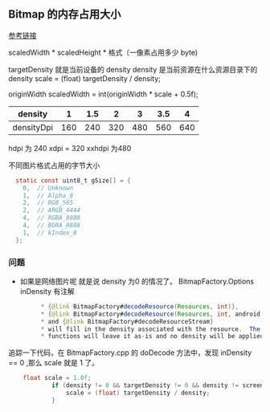 ## Bitmap 的内存占用大小

[参考链接](http://www.jcodecraeer.com/a/anzhuokaifa/androidkaifa/2016/0116/3874.html)

scaledWidth * scaledHeight  * 格式（一像素占用多少 byte)


targetDensity 就是当前设备的 density
density 是当前资源在什么资源目录下的 density
 scale = (float) targetDensity / density;

originWidth
   scaledWidth = int(originWidth * scale + 0.5f);




| density   | 1    | 1.5 | 2 | 3 | 3.5 | 4 |
| ----------|------|-----|---|---|-----|---|
| densityDpi|  160 |240  |320|480| 560 |640|

hdpi 为 240
xdpi = 320
xxhdpi 为480

不同图片格式占用的字节大小

````java
  static const uint8_t gSize[] = {
    0,  // Unknown
    1,  // Alpha_8
    2,  // RGB_565
    2,  // ARGB_4444
    4,  // RGBA_8888
    4,  // BGRA_8888
    1,  // kIndex_8
  };
````

### 问题

* 如果是网络图片呢
就是说 density 为0 的情况了。
BitmapFactory.Options  inDensity 有注解

````java
         * {@link BitmapFactory#decodeResource(Resources, int)}, 
         * {@link BitmapFactory#decodeResource(Resources, int, android.graphics.BitmapFactory.Options)},
         * and {@link BitmapFactory#decodeResourceStream}
         * will fill in the density associated with the resource.  The other
         * functions will leave it as-is and no density will be applied.
````

追踪一下代码，在 BitmapFactory.cpp 的 doDecode 方法中，发现 inDensity == 0 ,那么 scale 就是 1 了。

````java
    float scale = 1.0f;
            if (density != 0 && targetDensity != 0 && density != screenDensity) {
                scale = (float) targetDensity / density;
            }
````
